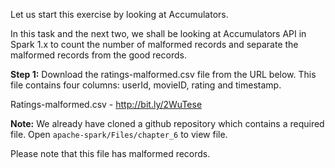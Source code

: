Let us start this exercise by looking at Accumulators.

In this task and the next two, we shall be looking at Accumulators API in Spark 1.x to count the number of malformed records and separate the malformed records from the good records.

**Step 1:** Download the ratings-malformed.csv file from the URL below. This file contains four columns: userId, movieID, rating and timestamp.

Ratings-malformed.csv - http://bit.ly/2WuTese

**Note:** We already have cloned a github repository which contains a required file. Open `apache-spark/Files/chapter_6` to view file.

Please note that this file has malformed records.
